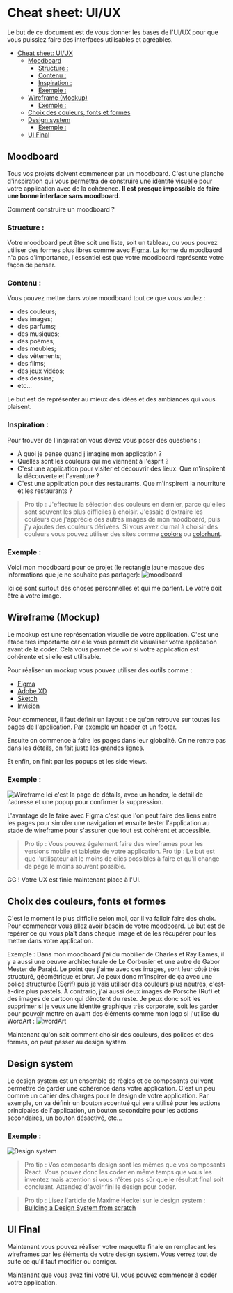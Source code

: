 # Cheat sheet: UI/UX

Le but de ce document est de vous donner les bases de l'UI/UX pour que vous puissiez faire des interfaces utilisables et
agréables.

- [Cheat sheet: UI/UX](#cheat-sheet-uiux)
    - [Moodboard](#moodboard)
        - [Structure :](#structure-)
        - [Contenu :](#contenu-)
        - [Inspiration :](#inspiration-)
        - [Exemple :](#exemple-)
    - [Wireframe (Mockup)](#wireframe-mockup)
        - [Exemple :](#exemple--1)
    - [Choix des couleurs, fonts et formes](#choix-des-couleurs-fonts-et-formes)
    - [Design system](#design-system)
        - [Exemple :](#exemple--2)
    - [UI Final](#ui-final)

## Moodboard

Tous vos projets doivent commencer par un moodboard. C'est une planche d'inspiration qui vous permettra de construire
une identité visuelle pour votre application avec de la cohérence. **Il est presque impossible de faire une bonne
interface sans moodboard**.

Comment construire un moodboard ?

### Structure :

Votre moodboard peut être soit une liste, soit un tableau, ou vous pouvez utiliser des formes plus libres comme
avec [Figma](https://www.figma.com/). La forme du moodbaord n'a pas d'importance, l'essentiel est que votre moodboard
représente votre façon de penser.

### Contenu :

Vous pouvez mettre dans votre moodboard tout ce que vous voulez :

- des couleurs;
- des images;
- des parfums;
- des musiques;
- des poèmes;
- des meubles;
- des vêtements;
- des films;
- des jeux vidéos;
- des dessins;
- etc...

Le but est de représenter au mieux des idées et des ambiances qui vous plaisent.

### Inspiration :

Pour trouver de l'inspiration vous devez vous poser des questions :

- À quoi je pense quand j'imagine mon application ?
- Quelles sont les couleurs qui me viennent à l'esprit ?
- C'est une application pour visiter et découvrir des lieux. Que m'inspirent la découverte et l'aventure ?
- C'est une application pour des restaurants. Que m'inspirent la nourriture et les restaurants ?

> Pro tip : J'effectue la sélection des couleurs en dernier, parce qu'elles sont souvent les plus difficiles à choisir.
> J'essaie d'extraire les couleurs que j'apprécie des autres images de mon moodboard, puis j'y ajoutes des couleurs
> dérivées. Si vous avez du mal à choisir des couleurs vous pouvez utiliser des sites
> comme [coolors](https://coolors.co/) ou [colorhunt](https://colorhunt.co/).

### Exemple :

Voici mon moodboard pour ce projet (le rectangle jaune masque des informations que je ne souhaite pas partager):
![moodboard](../images/cheat-sheets/uiux-moodboard-exemple.png)

Ici ce sont surtout des choses personnelles et qui me parlent. Le vôtre doit être à votre image.

## Wireframe (Mockup)

Le mockup est une représentation visuelle de votre application. C'est une étape très importante car elle vous permet de
visualiser votre application avant de la coder. Cela vous permet de voir si votre application est cohérente et si elle
est utilisable.

Pour réaliser un mockup vous pouvez utiliser des outils comme :

- [Figma](https://www.figma.com/)
- [Adobe XD](https://www.adobe.com/fr/products/xd.html)
- [Sketch](https://www.sketch.com/)
- [Invision](https://www.invisionapp.com/)

Pour commencer, il faut définir un layout : ce qu'on retrouve sur toutes les pages de l'application. Par exemple un
header et un footer.

Ensuite on commence à faire les pages dans leur globalité. On ne rentre pas dans les détails, on fait juste les
grandes lignes.

Et enfin, on finit par les popups et les side views.

### Exemple :

![Wireframe](../images/cheat-sheets/uiux-wireframe.png)
Ici c'est la page de détails, avec un header, le détail de l'adresse et une popup pour confirmer la suppression.

L'avantage de le faire avec Figma c'est que l'on peut faire des liens entre les pages pour simuler une navigation et
ensuite tester l'application au stade de wireframe pour s'assurer que tout est cohérent et accessible.

> Pro tip : Vous pouvez également faire des wireframes pour les versions mobile et tablette de votre application.
> Pro tip : Le but est que l'utilisateur ait le moins de clics possibles à faire et qu'il change de page le
> moins souvent possible.

GG ! Votre UX est finie maintenant place à l'UI.

## Choix des couleurs, fonts et formes

C'est le moment le plus difficile selon moi, car il va falloir faire des choix. Pour commencer vous allez avoir besoin
de votre moodboard.
Le but est de repérer ce qui vous plaît dans chaque image et de les récupérer pour les mettre dans votre application.

Exemple :
Dans mon moodboard j'ai du mobilier de Charles et Ray Eames, il y a aussi une oeuvre architecturale de Le Corbusier et
une autre de Gabor Mester de Parajd. Le point que j'aime avec ces images, sont leur côté très structuré,
géométrique et brut. Je peux donc m'inspirer de ça avec une police structurée (Serif) puis je vais utiliser des
couleurs plus neutres, c'est-à-dire plus pastels.
À contrario, j'ai aussi deux images de Porsche (Ruf) et des images de cartoon qui dénotent du reste. Je peux donc soit
les supprimer si je veux une identité graphique très corporate, soit les garder pour pouvoir mettre en avant des
éléments comme mon logo si j'utilise du WordArt :
![wordArt](../images/cheat-sheets/uiux-wordArt.png)

Maintenant qu'on sait comment choisir des couleurs, des polices et des formes, on peut passer au design system.

## Design system

Le design system est un ensemble de règles et de composants qui vont permettre de garder une cohérence dans votre
application. C'est un peu comme un cahier des charges pour le design de votre application. Par exemple, on va définir un
bouton accentué qui sera utilisé pour les actions principales de l'application, un bouton secondaire pour les actions
secondaires, un bouton désactivé, etc...

### Exemple :

![Design system](../images/cheat-sheets/uiux-designSystem.png)

> Pro tip : Vos composants design sont les mêmes que vos composants React. Vous pouvez donc les coder en même temps que
> vous les inventez mais attention si vous n'êtes pas sûr que le résultat final soit concluant. Attendez d'avoir fini le
> design pour coder.


> Pro tip : Lisez l'article de Maxime Heckel sur le design system :
> [Building a Design System from scratch](https://blog.maximeheckel.com/posts/building-a-design-system-from-scratch/)

## UI Final

Maintenant vous pouvez réaliser votre maquette finale en remplacant les wireframes par les éléments de votre design
system.
Vous verrez tout de suite ce qu'il faut modifier ou corriger.

Maintenant que vous avez fini votre UI, vous pouvez commencer à coder votre application.